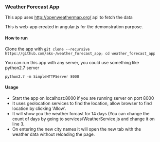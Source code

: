 ### Weather Forecast App
This app uses http://openweathermap.org/ api to fetch the data

This is web-app created in angular.js for the demonstration purpose.

#### How to run
Clone the app with 
`git clone --recursive https://github.com/aks-/weather_forecast_app; cd weather_forecast_app`

You can run this app with any server, you could use something like python2.7
server

`python2.7 -m SimpleHTTPServer 8000`

#### Usage
* Start the app on localhost:8000 if you are running server on port 8000
* It uses geolocation services to find the location, allow browser to find location by clicking 'Allow'.
* It will show you the weather forcast for 14 days (You can change the count of days by going to services/WeatherService.js and change it on line 3.
* On entering the new city names it will open the new tab with the weather data without reloading the page.
